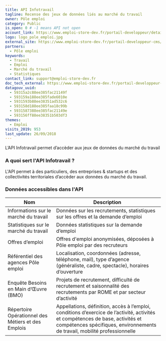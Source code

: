 ```yaml
---
title: API Infotravail
tagline: Recense des jeux de données liés au marché du travail
owner: Pôle emploi
category: Public
is_open: 0 # -1 means API not open
account_link: https://www.emploi-store-dev.fr/portail-developpeur/detailapicatalogue/57909ba23b2b8d019ee6cc5e
logo: logo_pole_emploi.jpg
external_site: https://www.emploi-store-dev.fr/portail-developpeur-cms/home/catalogue-des-api/documentation-des-api/api/api-infotravail-v1.html
partners:
  - Pôle emploi
keywords:
  - Travail
  - Emploi
  - Marché du travail
  - Statistiques
contact_link: support@emploi-store-dev.fr
doc_tech_external: https://www.emploi-store-dev.fr/portail-developpeur-cms/home/catalogue-des-api/documentation-des-api/api/api-infotravail-v1.html
datagouv_uuid:
  - 59315a2c88ee385fac21149f
  - 593159a188ee385fade6010e
  - 5931593b88ee38351ad532c6
  - 593158d188ee385faa18c99b
  - 5931587388ee385fac21149e
  - 593156ff88ee38351b503df3
themes:
  - Emploi
visits_2019: 953
last_update: 26/09/2018
---
```


L’API Infotravail permet d’accèder aux jeux de données du marché du travail

### A quoi sert l'API Infotravail ?

L'API permet à des particuliers, des entreprises & startups et des collectivités territoriales d’accèder aux données du marché du travail.

### Données accessibles dans l'API

| Nom                                                | Description                                                                                                                                                                                                  |
| -------------------------------------------------- | ------------------------------------------------------------------------------------------------------------------------------------------------------------------------------------------------------------ |
| Informations sur le marché du travail              | Données sur les recrutements, statistiques sur les offres et la demande d’emploi                                                                                                                             |
| Statistiques sur le marché du travail              | Données statistiques sur la demande d’emploi                                                                                                                                                                 |
| Offres d’emploi                                    | Offres d'emploi anonymisées, déposées à Pôle emploi par des recruteurs                                                                                                                                       |
| Référentiel des agences Pôle emploi                | Localisation, coordonnées (adresse, téléphone, mail), type d’agence (généraliste, cadre, spectacle), horaires d’ouverture                                                                                    |
| Enquête Besoins en Main d’Œuvre (BMO)              | Projets de recrutement, difficulté de recrutement et saisonnalité des recrutements par ROME et par secteur d’activité                                                                                        |
| Répertoire Opérationnel des Métiers et des Emplois | Appellations, définition, accès à l’emploi, conditions d’exercice de l’activité, activités et compétences de base, activités et compétences spécifiques, environnements de travail, mobilité professionnelle |
